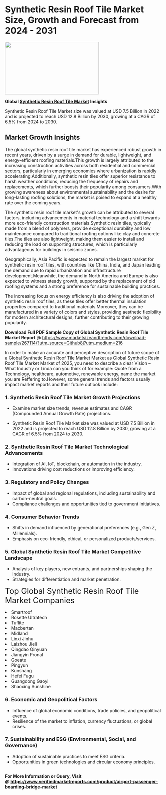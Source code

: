 <H1>Synthetic Resin Roof Tile Market Size, Growth and Forecast from 2024 - 2031</H1><img class="aligncenter size-medium wp-image-584254" src="https://thirdeyenews.in/wp-content/uploads/2024/09/Global-Market-Research-300x168.jpeg" alt="" width="300" height="168" /><p><strong>Global&nbsp;<a href="https://www.marketsizeandtrends.com/download-sample/267114/?utm_source=Github8j?utm_medium=216">Synthetic Resin Roof Tile Market</a> Insights</strong></p><p>Synthetic Resin Roof Tile Market size was valued at USD 7.5 Billion in 2022 and is projected to reach USD 12.8 Billion by 2030, growing at a CAGR of 6.5% from 2024 to 2030.</p><p><h2>Market Growth Insights</h2> <p>The global synthetic resin roof tile market has experienced robust growth in recent years, driven by a surge in demand for durable, lightweight, and energy-efficient roofing materials.This growth is largely attributed to the increasing construction activities across both residential and commercial sectors, particularly in emerging economies where urbanization is rapidly accelerating.Additionally, synthetic resin tiles offer superior resistance to harsh weather conditions, reducing the frequency of repairs and replacements, which further boosts their popularity among consumers.With growing awareness about environmental sustainability and the desire for long-lasting roofing solutions, the market is poised to expand at a healthy rate over the coming years.</p> <p>The synthetic resin roof tile market's growth can be attributed to several factors, including advancements in material technology and a shift towards more eco-friendly construction materials.Synthetic resin tiles, typically made from a blend of polymers, provide exceptional durability and low maintenance compared to traditional roofing options like clay and concrete tiles.The tiles are also lightweight, making them easier to install and reducing the load on supporting structures, which is particularly advantageous for buildings in seismic zones.</p> <p>Geographically, Asia Pacific is expected to remain the largest market for synthetic resin roof tiles, with countries like China, India, and Japan leading the demand due to rapid urbanization and infrastructure development.Meanwhile, the demand in North America and Europe is also expected to witness steady growth, supported by the replacement of old roofing systems and a strong preference for sustainable building practices.</p> <p>The increasing focus on energy efficiency is also driving the adoption of synthetic resin roof tiles, as these tiles offer better thermal insulation properties compared to traditional materials.Moreover, they can be manufactured in a variety of colors and styles, providing aesthetic flexibility for modern architectural designs, further contributing to their growing popularity.</p> <p><span class=""><strong>Download Full PDF Sample Copy of Global Synthetic Resin Roof Tile Market Report</strong> @ <a href="https://www.marketsizeandtrends.com/download-sample/267114/?utm_source=Github8j?utm_medium=216" target="_blank">https://www.marketsizeandtrends.com/download-sample/267114/?utm_source=Github8j?utm_medium=216</a></span></p><p>In order to make an accurate and perceptive description of future scope of a Global&nbsp;Synthetic Resin Roof Tile Market Market as Global&nbsp;Synthetic Resin Roof Tile Market Market of 2025, you need to describe a clear Vision &ndash; What Industry or Linda can you think of for example: Quote from a Technology, healthcare, automotive, renewable energy, name the market you are Reffering to.However, some general trends and factors usually impact market reports and their future outlook include:</p><h3>1.&nbsp;<strong>Synthetic Resin Roof Tile Market Growth Projections</strong></h3><ul><li>Examine market size trends, revenue estimates and CAGR (Compounded Annual Growth Rate) projections.</li><li><p>Synthetic Resin Roof Tile Market size was valued at USD 7.5 Billion in 2022 and is projected to reach USD 12.8 Billion by 2030, growing at a CAGR of 6.5% from 2024 to 2030.</p></li></ul><h3>2.&nbsp;<strong>Synthetic Resin Roof Tile Market Technological Advancements</strong></h3><ul><li>Integration of AI, IoT, blockchain, or automation in the industry.</li><li>Innovations driving cost reductions or improving efficiency.</li></ul><h3>3.&nbsp;<strong>Regulatory and Policy Changes</strong></h3><ul><li>Impact of global and regional regulations, including sustainability and carbon-neutral goals.</li><li>Compliance challenges and opportunities tied to government initiatives.</li></ul><h3>4.&nbsp;<strong>Consumer Behavior Trends</strong></h3><ul><li>Shifts in demand influenced by generational preferences (e.g., Gen Z, Millennials).</li><li>Emphasis on eco-friendly, ethical, or personalized products/services.</li></ul><h3>5.&nbsp;<strong>Global Synthetic Resin Roof Tile Market Competitive Landscape</strong></h3><ul><li>Analysis of key players, new entrants, and partnerships shaping the industry.</li><li>Strategies for differentiation and market penetration.</li></ul><p data-pm-slice="1 1 []"><span style="color: inherit; font-family: inherit; font-size: 25px;">Top Global Synthetic Resin Roof Tile Market Companies</span></p><div class="" data-test-id=""><p><li>Smartroof</li><li> Rosette Ultratech</li><li> Tuflite</li><li> Macbertan</li><li> Midland</li><li> Linxi Jinhu</li><li> Laizhou Jieli</li><li> Qingdao Qinyuan</li><li> Jiangyin Pronal</li><li> Goeate</li><li> Pingyun</li><li> Kunshang</li><li> Hefei Fugu</li><li> Guangdong Gaoyi</li><li> Shaoxing Sunshine</li></p></div><h3>6.&nbsp;<strong>Economic and Geopolitical Factors</strong></h3><ul><li>Influence of global economic conditions, trade policies, and geopolitical events.</li><li>Resilience of the market to inflation, currency fluctuations, or global crises.</li></ul><h3>7.&nbsp;<strong>Sustainability and ESG (Environmental, Social, and Governance)</strong></h3><ul><li>Adoption of sustainable practices to meet ESG criteria.</li><li>Opportunities in green technologies and circular economy principles.</li></ul><h2><strong style="font-size: 14px;">For More Information or Query, Visit @&nbsp;</strong><a style="background-color: #ffffff; font-size: 14px;" href="https://www.marketsizeandtrends.com/report/synthetic-resin-roof-tile-market/" target="_blank">https://www.verifiedmarketreports.com/product/airport-passenger-boarding-bridge-market</a></h2>